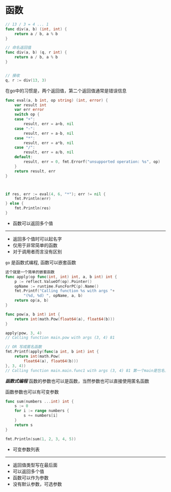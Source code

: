 # 函数

```go
// 13 / 3 = 4 ... 1
func div(a, b) (int, int) {
    return a / b, a % b
}

// 命名返回值
func div(a, b) (q, r int) {
    return a / b, a % b
}


// 接收
q, r := div(13, 3)
```

在go中的习惯是，两个返回值，第二个返回值通常是错误信息
```go
func eval(a, b int, op string) (int, error) {
	var result int
	var err error
	switch op {
	case "+":
		result, err = a+b, nil
	case "-":
		result, err = a-b, nil
	case "*":
		result, err = a*b, nil
	case "/":
		result, err = a/b, nil
	default:
		result, err = 0, fmt.Errorf("unsupported operation: %s", op)
	}
	return result, err
}



if res, err := eval(4, 6, "*"); err != nil {
    fmt.Println(err)
} else {
    fmt.Println(res)
}
```

* 函数可以返回多个值

***
* 返回多个值时可以起名字
* 仅用于非常简单的函数
* 对于调用者而言没有区别


`go` 是函数式编程, 函数可以嵌套函数  


```go
这个就是一个简单的嵌套函数
func apply(op func(int, int) int, a, b int) int {
	p := reflect.ValueOf(op).Pointer()
	opName := runtime.FuncForPC(p).Name()
	fmt.Printf("Calling function %s with args "+
		"(%d, %d) ", opName, a, b)
	return op(a, b)
}

func pow(a, b int) int {
    return int(math.Pow(float64(a), float64(b)))
}

apply(pow, 3, 4)
// Calling function main.pow with args (3, 4) 81

// OR 写成匿名函数
fmt.Printf(apply(func(a int, b int) int {
    return int(math.Pow(
        float64(a), float64(b)))
}, 3, 4))
// Calling function main.main.func1 with args (3, 4) 81 第一个main是包名，第二个是main函数，func1是匿名函数名
```

***函数式编程*** 函数的参数也可以是函数，当然参数也可以直接使用匿名函数  

函数参数也可以有可变参数

```go
func sum(numbers ...int) int {
	s := 0
	for i := range numbers {
		s += numbers[i]
	}
	return s
}

fmt.Println(sum(1, 2, 3, 4, 5))
```

* 可变参数列表
***

* 返回值类型写在最后面  
* 可以返回多个值
* 函数可以作为参数
* 没有默认参数，可选参数